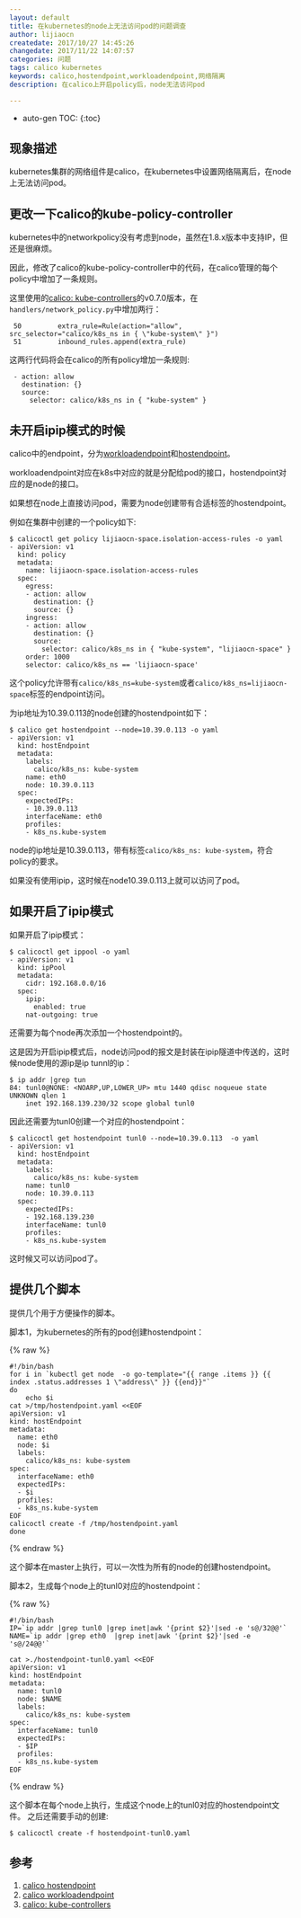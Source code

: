 ```yaml
---
layout: default
title: 在kubernetes的node上无法访问pod的问题调查
author: lijiaocn
createdate: 2017/10/27 14:45:26
changedate: 2017/11/22 14:07:57
categories: 问题
tags: calico kubernetes
keywords: calico,hostendpoint,workloadendpoint,网络隔离
description: 在calico上开启policy后，node无法访问pod

---
```


* auto-gen TOC:
{:toc}

## 现象描述

kubernetes集群的网络组件是calico，在kubernetes中设置网络隔离后，在node上无法访问pod。

## 更改一下calico的kube-policy-controller

kubernetes中的networkpolicy没有考虑到node，虽然在1.8.x版本中支持IP，但还是很麻烦。

因此，修改了calico的kube-policy-controller中的代码，在calico管理的每个policy中增加了一条规则。

这里使用的[calico: kube-controllers][3]的v0.7.0版本，在`handlers/network_policy.py`中增加两行：

	 50         extra_rule=Rule(action="allow", src_selector="calico/k8s_ns in { \"kube-system\" }")
	 51         inbound_rules.append(extra_rule)

这两行代码将会在calico的所有policy增加一条规则:

	 - action: allow
	   destination: {}
	   source:
	     selector: calico/k8s_ns in { "kube-system" }

## 未开启ipip模式的时候

calico中的endpoint，分为[workloadendpoint][2]和[hostendpoint][1]。

workloadendpoint对应在k8s中对应的就是分配给pod的接口，hostendpoint对应的是node的接口。

如果想在node上直接访问pod，需要为node创建带有合适标签的hostendpoint。

例如在集群中创建的一个policy如下:

	$ calicoctl get policy lijiaocn-space.isolation-access-rules -o yaml
	- apiVersion: v1
	  kind: policy
	  metadata:
	    name: lijiaocn-space.isolation-access-rules
	  spec:
	    egress:
	    - action: allow
	      destination: {}
	      source: {}
	    ingress:
	    - action: allow
	      destination: {}
	      source:
	        selector: calico/k8s_ns in { "kube-system", "lijiaocn-space" }
	    order: 1000
	    selector: calico/k8s_ns == 'lijiaocn-space'

这个policy允许带有`calico/k8s_ns=kube-system`或者`calico/k8s_ns=lijiaocn-space`标签的endpoint访问。

为ip地址为10.39.0.113的node创建的hostendpoint如下：

	$ calico get hostendpoint --node=10.39.0.113 -o yaml
	- apiVersion: v1
	  kind: hostEndpoint
	  metadata:
	    labels:
	      calico/k8s_ns: kube-system
	    name: eth0
	    node: 10.39.0.113
	  spec:
	    expectedIPs:
	    - 10.39.0.113
	    interfaceName: eth0
	    profiles:
	    - k8s_ns.kube-system

node的ip地址是10.39.0.113，带有标签`calico/k8s_ns: kube-system`，符合policy的要求。

如果没有使用ipip，这时候在node10.39.0.113上就可以访问了pod。

## 如果开启了ipip模式

如果开启了ipip模式：

	$ calicoctl get ippool -o yaml
	- apiVersion: v1
	  kind: ipPool
	  metadata:
	    cidr: 192.168.0.0/16
	  spec:
	    ipip:
	      enabled: true
	    nat-outgoing: true

还需要为每个node再次添加一个hostendpoint的。

这是因为开启ipip模式后，node访问pod的报文是封装在ipip隧道中传送的，这时候node使用的源ip是ip tunnl的ip：

	$ ip addr |grep tun
	84: tunl0@NONE: <NOARP,UP,LOWER_UP> mtu 1440 qdisc noqueue state UNKNOWN qlen 1
	    inet 192.168.139.230/32 scope global tunl0

因此还需要为tunl0创建一个对应的hostendpoint：

	$ calicoctl get hostendpoint tunl0 --node=10.39.0.113  -o yaml
	- apiVersion: v1
	  kind: hostEndpoint
	  metadata:
	    labels:
	      calico/k8s_ns: kube-system
	    name: tunl0
	    node: 10.39.0.113
	  spec:
	    expectedIPs:
	    - 192.168.139.230
	    interfaceName: tunl0
	    profiles:
	    - k8s_ns.kube-system

这时候又可以访问pod了。

## 提供几个脚本

提供几个用于方便操作的脚本。

脚本1，为kubernetes的所有的pod创建hostendpoint：

{% raw %} 

	#!/bin/bash
	for i in `kubectl get node  -o go-template="{{ range .items }} {{ index .status.addresses 1 \"address\" }} {{end}}"`
	do
	    echo $i
	cat >/tmp/hostendpoint.yaml <<EOF
	apiVersion: v1
	kind: hostEndpoint
	metadata:
	  name: eth0
	  node: $i
	  labels:
	    calico/k8s_ns: kube-system
	spec:
	  interfaceName: eth0
	  expectedIPs:
	  - $i
	  profiles:
	  - k8s_ns.kube-system
	EOF
	calicoctl create -f /tmp/hostendpoint.yaml
	done
{% endraw %}

这个脚本在master上执行，可以一次性为所有的node的创建hostendpoint。

脚本2，生成每个node上的tunl0对应的hostendpoint：

{% raw %}

	#!/bin/bash
	IP=`ip addr |grep tunl0 |grep inet|awk '{print $2}'|sed -e 's@/32@@'`
	NAME=`ip addr |grep eth0  |grep inet|awk '{print $2}'|sed -e 's@/24@@'`
	
	cat >./hostendpoint-tunl0.yaml <<EOF
	apiVersion: v1
	kind: hostEndpoint
	metadata:
	  name: tunl0
	  node: $NAME
	  labels:
	    calico/k8s_ns: kube-system
	spec:
	  interfaceName: tunl0
	  expectedIPs:
	  - $IP
	  profiles:
	  - k8s_ns.kube-system
	EOF
{% endraw %}

这个脚本在每个node上执行，生成这个node上的tunl0对应的hostendpoint文件。
之后还需要手动的创建:

	$ calicoctl create -f hostendpoint-tunl0.yaml

## 参考

1. [calico hostendpoint][1]
2. [calico workloadendpoint][2]
3. [calico: kube-controllers][3]

[1]: http://www.lijiaocn.com/%E9%A1%B9%E7%9B%AE/2017/04/11/calico-usage.html#hostendpoint  "calico hostendpoint" 
[2]: http://www.lijiaocn.com/%E9%A1%B9%E7%9B%AE/2017/04/11/calico-usage.html#workloadendpoint "calico workloadendpoint"
[3]: https://github.com/projectcalico/kube-controllers  "calico: kube-controllers"
